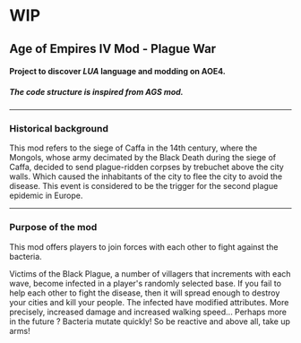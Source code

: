 # WIP

## Age of Empires IV Mod - Plague War
#### Project to discover *LUA* language and modding on AOE4.
##### The code structure is inspired from AGS mod.

---
### Historical background

This mod refers to the siege of Caffa in the 14th century, where the Mongols, whose army decimated by the Black Death during the siege of Caffa, decided to send plague-ridden corpses by trebuchet above the city walls. Which caused the inhabitants of the city to flee the city to avoid the disease. This event is considered to be the trigger for the second plague epidemic in Europe.

---
### Purpose of the mod

This mod offers players to join forces with each other to fight against the bacteria.  

Victims of the Black Plague, a number of villagers that increments with each wave, become infected in a player's randomly selected base. If you fail to help each other to fight the disease, then it will spread enough to destroy your cities and kill your people. The infected have modified attributes. More precisely, increased damage and increased walking speed... Perhaps more in the future ? Bacteria mutate quickly! So be reactive and above all, take up arms!

